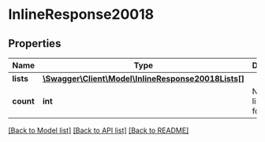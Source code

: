 # InlineResponse20018

## Properties
Name | Type | Description | Notes
------------ | ------------- | ------------- | -------------
**lists** | [**\Swagger\Client\Model\InlineResponse20018Lists[]**](InlineResponse20018Lists.md) |  | 
**count** | **int** | Number of lists in the folder | 

[[Back to Model list]](../README.md#documentation-for-models) [[Back to API list]](../README.md#documentation-for-api-endpoints) [[Back to README]](../README.md)


